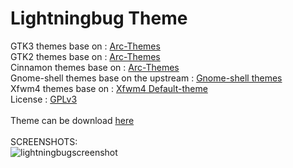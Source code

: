 # Lightningbug Theme
GTK3 themes base on : [Arc-Themes](https://github.com/horst3180/arc-theme) </br>
GTK2 themes base on : [Arc-Themes](https://github.com/horst3180/arc-theme) </br>
Cinnamon themes base on : [Arc-Themes](https://github.com/horst3180/arc-theme) </br>
Gnome-shell themes base on the upstream : [Gnome-shell themes](https://gitlab.gnome.org/GNOME/gnome-shell/-/tree/gnome-3-38/data/theme) </br>
Xfwm4 themes base on : [Xfwm4 Default-theme](https://gitlab.xfce.org/Dridi/xfwm4/-/tree/master/themes/default) </br>
License : [GPLv3](https://choosealicense.com/licenses/gpl-3.0/)</br></br>
Theme can be download [here](https://www.pling.com/p/1238824/)</br></br>
SCREENSHOTS:</br>
![lightningbugscreenshot](https://i.ibb.co/DpvzB8L/lightningbug-tabs-improve.png "Lightningbug screenshot")</br>


